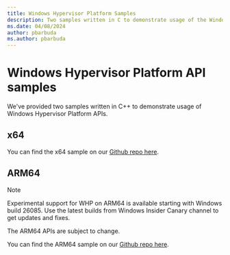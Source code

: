 ```yaml
---
title: Windows Hypervisor Platform Samples
description: Two samples written in C to demonstrate usage of the Windows Hypervisor Platform APIs on x64 and ARM64.
ms.date: 04/08/2024
author: pbarbuda
ms.author: pbarbuda
---
```


# Windows Hypervisor Platform API samples

We've provided two samples written in C++ to demonstrate usage of Windows Hypervisor Platform APIs.

## x64

You can find the x64 sample on our [Github repo here](https://github.com/MicrosoftDocs/Virtualization-Documentation/blob/live/virtualization/api/hypervisor-platform/samples/WinHvSampleAmd64.cpp).

## ARM64

> [!NOTE]
> Experimental support for WHP on ARM64 is available starting with Windows build 26085. Use the latest builds from Windows Insider Canary channel to get updates and fixes.
>
> The ARM64 APIs are subject to change.

You can find the ARM64 sample on our [Github repo here](https://github.com/MicrosoftDocs/Virtualization-Documentation/blob/live/virtualization/api/hypervisor-platform/samples/WinHvSampleArm64.cpp).
